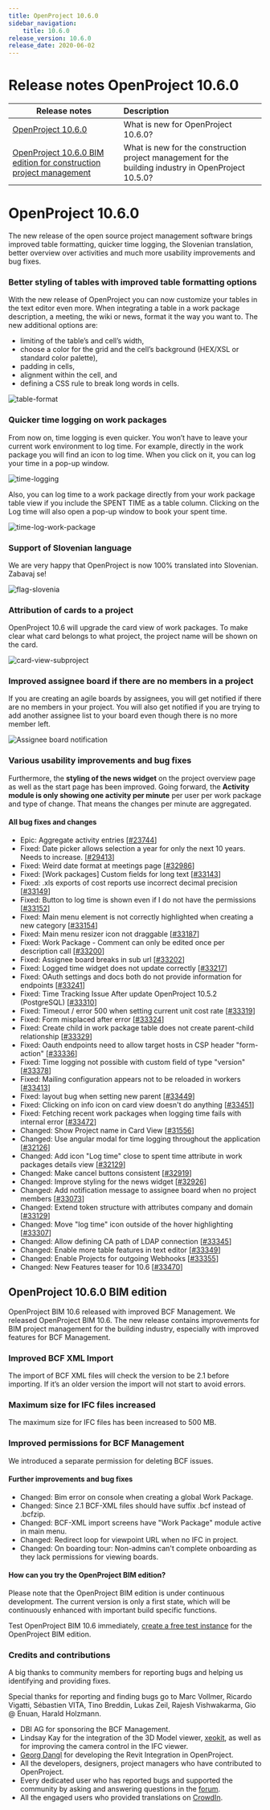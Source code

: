 ```yaml
---
title: OpenProject 10.6.0
sidebar_navigation:
    title: 10.6.0
release_version: 10.6.0
release_date: 2020-06-02
---
```


# Release notes OpenProject 10.6.0

| Release notes                                                | Description                                                  |
| ------------------------------------------------------------ | :----------------------------------------------------------- |
| [OpenProject 10.6.0](#openproject-1060)                      | What is new for OpenProject 10.6.0?                          |
| [OpenProject 10.6.0 BIM edition for construction project management](#openproject-1060-bim-edition) | What is new for the construction project management for the building industry in OpenProject 10.5.0? |

# OpenProject 10.6.0

The new release of the open source project management software brings improved table formatting, quicker time logging, the Slovenian translation, better overview over activities and  much more usability improvements and bug fixes.

### Better styling of tables with improved table formatting options

With the new release of OpenProject you can now customize your tables in the text editor even more. When integrating a table in a work  package description, a meeting, the wiki or news, format it the way you  want to. The new additional options are:

- limiting of the table’s and cell’s width,
- choose a color for the grid and the cell’s background (HEX/XSL or standard color palette),
- padding in cells,
- alignment within the cell, and
- defining a CSS rule to break long words in cells.

![table-format](table-format.png)

### Quicker time logging on work packages

From now on, time logging is even  quicker. You won’t have to leave your current work environment to log  time. For example, directly in the work package you will find an icon to log time. When you click on it, you can log your time in a pop-up window.

![time-logging](time-logging.png)



Also, you can log time to a work package directly from your work  package table view if you include the SPENT TIME as a table column. Clicking on the Log time will also open a pop-up window to book your  spent time.

![time-log-work-package](time-log-work-package-1103367.png)

### Support of Slovenian language

We are very happy that OpenProject is now 100% translated into Slovenian.  Zabavaj se!

![flag-slovenia](flag-slovenia-300x200.jpg)

### Attribution of cards to a project

OpenProject 10.6 will upgrade the card view of work packages. To make clear what card belongs to what project, the project name will be shown on the card.

![card-view-subproject](card-view-subproject.png)

### Improved assignee board if there are no members in a project

If you are creating an agile boards by assignees, you will get  notified if there are no members in your project. You will also get  notified if you are trying to add another assignee list to your board  even though there is no more member left.

![Assignee board notification](asssignee-board-notification.png)

### Various usability improvements and bug fixes

Furthermore, the **styling of the news widget** on the project overview page as well as the start page has been improved. Going forward, the **Activity module is only showing one activity per minute** per user per work package and type of change. That means the changes per minute are aggregated.

#### All bug fixes and changes

- Epic: Aggregate activity entries \[[#23744](https://community.openproject.org/wp/23744)\]
- Fixed: Date picker allows selection a year for only the next 10 years. Needs to increase. \[[#29413](https://community.openproject.org/wp/29413)\]
- Fixed: Weird date format at meetings page \[[#32986](https://community.openproject.org/wp/32986)\]
- Fixed: [Work packages] Custom fields for long text \[[#33143](https://community.openproject.org/wp/33143)\]
- Fixed: .xls exports of cost reports use incorrect decimal precision \[[#33149](https://community.openproject.org/wp/33149)\]
- Fixed: Button to log time is shown even if I do not have the permissions \[[#33152](https://community.openproject.org/wp/33152)\]
- Fixed: Main menu element is not correctly highlighted when creating a new category \[[#33154](https://community.openproject.org/wp/33154)\]
- Fixed: Main menu resizer icon not draggable \[[#33187](https://community.openproject.org/wp/33187)\]
- Fixed: Work Package - Comment can only be edited once per description call \[[#33200](https://community.openproject.org/wp/33200)\]
- Fixed: Assignee board breaks in sub url \[[#33202](https://community.openproject.org/wp/33202)\]
- Fixed: Logged time widget does not update correctly \[[#33217](https://community.openproject.org/wp/33217)\]
- Fixed: OAuth settings and docs both do not provide information for endpoints \[[#33241](https://community.openproject.org/wp/33241)\]
- Fixed: Time Tracking Issue After update OpenProject 10.5.2 (PostgreSQL) \[[#33310](https://community.openproject.org/wp/33310)\]
- Fixed: Timeout / error 500 when setting current unit cost rate \[[#33319](https://community.openproject.org/wp/33319)\]
- Fixed: Form misplaced after error \[[#33324](https://community.openproject.org/wp/33324)\]
- Fixed: Create child in work package table does not create parent-child relationship \[[#33329](https://community.openproject.org/wp/33329)\]
- Fixed: Oauth endpoints need to allow target hosts in CSP header "form-action" \[[#33336](https://community.openproject.org/wp/33336)\]
- Fixed: Time logging not possible with custom field of type "version" \[[#33378](https://community.openproject.org/wp/33378)\]
- Fixed: Mailing configuration appears not to be reloaded in workers \[[#33413](https://community.openproject.org/wp/33413)\]
- Fixed: layout bug when setting new parent \[[#33449](https://community.openproject.org/wp/33449)\]
- Fixed: Clicking on info icon on card view doesn't do anything \[[#33451](https://community.openproject.org/wp/33451)\]
- Fixed: Fetching recent work packages when logging time fails with internal error \[[#33472](https://community.openproject.org/wp/33472)\]
- Changed: Show Project name in Card View \[[#31556](https://community.openproject.org/wp/31556)\]
- Changed: Use angular modal for time logging throughout the application \[[#32126](https://community.openproject.org/wp/32126)\]
- Changed: Add icon "Log time" close to spent time attribute in work packages details view \[[#32129](https://community.openproject.org/wp/32129)\]
- Changed: Make cancel buttons consistent \[[#32919](https://community.openproject.org/wp/32919)\]
- Changed: Improve styling for the news widget \[[#32926](https://community.openproject.org/wp/32926)\]
- Changed: Add notification message to assignee board when no project members \[[#33073](https://community.openproject.org/wp/33073)\]
- Changed: Extend token structure with attributes company and domain \[[#33129](https://community.openproject.org/wp/33129)\]
- Changed: Move "log time" icon outside of the hover highlighting \[[#33307](https://community.openproject.org/wp/33307)\]
- Changed: Allow defining CA path of LDAP connection \[[#33345](https://community.openproject.org/wp/33345)\]
- Changed: Enable more table features in text editor \[[#33349](https://community.openproject.org/wp/33349)\]
- Changed: Enable Projects for outgoing Webhooks \[[#33355](https://community.openproject.org/wp/33355)\]
- Changed: New Features teaser for 10.6 \[[#33470](https://community.openproject.org/wp/33470)\]




## OpenProject 10.6.0 BIM edition

OpenProject BIM 10.6 released with improved BCF Management. We released OpenProject BIM 10.6. The new release contains improvements  for BIM project management for the building industry, especially with  improved features for BCF Management.

### Improved BCF XML Import

The import of BCF XML files will check the version to be 2.1 before  importing. If it’s an older version the import will not start to avoid  errors.

### Maximum size for IFC files increased

The maximum size for IFC files has been increased to 500 MB.

### Improved permissions for BCF Management

We introduced a separate permission for deleting BCF issues.

#### Further improvements and bug fixes

- Changed: Bim error on console when creating a global Work Package.
- Changed: Since 2.1 BCF-XML files should have suffix .bcf instead of .bcfzip.
- Changed: BCF-XML import screens have "Work Package" module active in main menu.
- Changed: Redirect loop for viewpoint URL when no IFC in project.
- Changed: On boarding tour: Non-admins can't complete onboarding as they lack permissions for viewing boards.

#### How can you try the OpenProject BIM edition?

Please note that the OpenProject BIM edition is under continuous  development. The current version is only a first state, which will be  continuously enhanced with important build specific functions.

Test OpenProject BIM 10.6 immediately, [create a free test instance](https://start.openproject.com/trial/bim) for the OpenProject BIM edition.

### Credits and contributions

A big thanks to community members for reporting bugs and helping us identifying and providing fixes.

Special thanks for reporting and finding bugs go to
Marc Vollmer, Ricardo Vigatti, Sébastien VITA, Tino Breddin, Lukas Zeil, Rajesh Vishwakarma, Gio @ Enuan, Harald Holzmann.

- DBI AG for sponsoring the BCF Management.
- Lindsay Kay for the integration of the 3D Model viewer, [xeokit](https://xeokit.io/), as well as for improving the camera control in the IFC viewer.
- [Georg Dangl](https://blog.dangl.me/categories/BIM) for developing the Revit Integration in OpenProject.
- All the developers, designers, project managers who have contributed to OpenProject.
- Every dedicated user who has reported bugs and supported the community by asking and answering questions in the [forum](https://community.openproject.org/projects/openproject/boards).
- All the engaged users who provided translations on [CrowdIn](https://crowdin.com/projects/opf).

